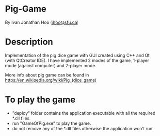 # Pig-Game
By Ivan Jonathan Hoo (ihoo@sfu.ca)

# Description
Implementation of the pig dice game with GUI created using C++ and Qt (with QtCreator IDE). I have implemented 2 modes of the game, 1-player mode (against computer) and 2-player mode.  
  
More info about pig game can be found in https://en.wikipedia.org/wiki/Pig_(dice_game)

# To play the game
- "deploy" folder contains the application executable with all the required *.dll files.
- run "GameOfPig.exe" to play the game.
- do not remove any of the *.dll files otherwise the application won't run!
